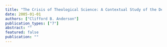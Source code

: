 ```yaml
---
title: "The Crisis of Theological Science: A Contextual Study of the Development of Karl Barth's Concept of Theology as Science from 1901-1923"
date: 2005-01-01
authors: ["Clifford B. Anderson"]
publication_types: ["7"]
abstract: ""
featured: false
publication: ""
---
```


